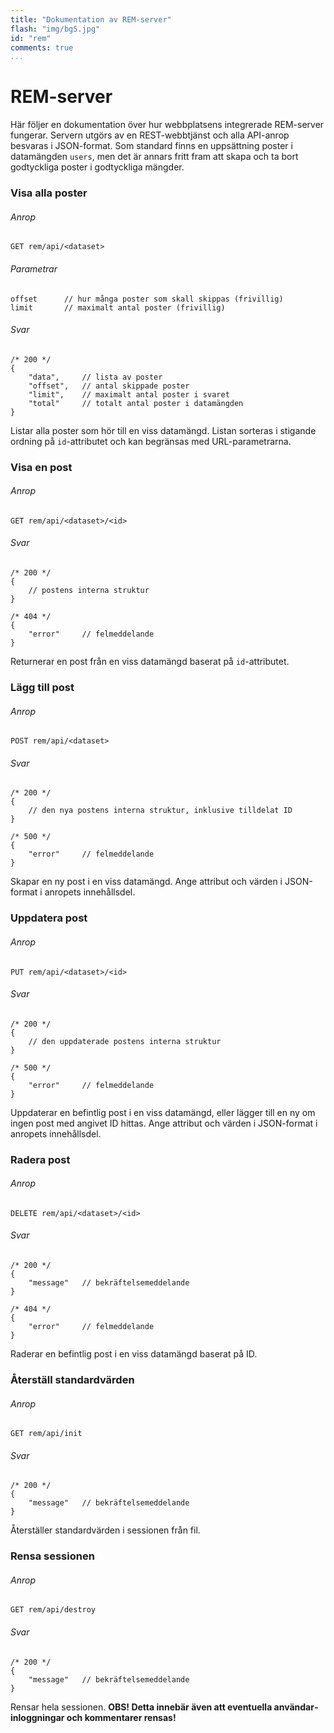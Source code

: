 ```yaml
---
title: "Dokumentation av REM-server"
flash: "img/bg5.jpg"
id: "rem"
comments: true
...
```


REM-server
==========

Här följer en dokumentation över hur webbplatsens integrerade REM-server fungerar. Servern utgörs av en REST-webbtjänst och alla API-anrop besvaras i JSON-format. 
Som standard finns en uppsättning poster i datamängden `users`, men det är annars fritt fram att skapa och ta bort godtyckliga poster i godtyckliga mängder.


### Visa alla poster

###### Anrop

    GET rem/api/<dataset>

###### Parametrar

    offset      // hur många poster som skall skippas (frivillig)
    limit       // maximalt antal poster (frivillig)

###### Svar

    /* 200 */
    {
        "data",     // lista av poster
        "offset",   // antal skippade poster
        "limit",    // maximalt antal poster i svaret
        "total"     // totalt antal poster i datamängden
    }

Listar alla poster som hör till en viss datamängd. Listan sorteras i stigande ordning på `id`-attributet och kan begränsas med URL-parametrarna.


### Visa en post

###### Anrop

    GET rem/api/<dataset>/<id>

###### Svar

    /* 200 */
    {
        // postens interna struktur
    }
    
    /* 404 */
    {
        "error"     // felmeddelande
    }

Returnerar en post från en viss datamängd baserat på `id`-attributet.


### Lägg till post

###### Anrop

    POST rem/api/<dataset>

###### Svar

    /* 200 */
    {
        // den nya postens interna struktur, inklusive tilldelat ID
    }
    
    /* 500 */
    {
        "error"     // felmeddelande
    }

Skapar en ny post i en viss datamängd. Ange attribut och värden i JSON-format i anropets innehållsdel.


### Uppdatera post

###### Anrop

    PUT rem/api/<dataset>/<id>

###### Svar

    /* 200 */
    {
        // den uppdaterade postens interna struktur
    }
    
    /* 500 */
    {
        "error"     // felmeddelande
    }

Uppdaterar en befintlig post i en viss datamängd, eller lägger till en ny om ingen post med angivet ID hittas. Ange attribut och värden i JSON-format i anropets innehållsdel.


### Radera post

###### Anrop

    DELETE rem/api/<dataset>/<id>

###### Svar

    /* 200 */
    {
        "message"   // bekräftelsemeddelande
    }
    
    /* 404 */
    {
        "error"     // felmeddelande
    }

Raderar en befintlig post i en viss datamängd baserat på ID.


### Återställ standard&shy;värden

###### Anrop

    GET rem/api/init

###### Svar

    /* 200 */
    {
        "message"   // bekräftelsemeddelande
    }

Återställer standard&shy;värden i sessionen från fil.


### Rensa sessionen

###### Anrop

    GET rem/api/destroy

###### Svar

    /* 200 */
    {
        "message"   // bekräftelsemeddelande
    }

Rensar hela sessionen. **OBS! Detta innebär även att eventuella användar&shy;inloggningar och kommentarer rensas!**
